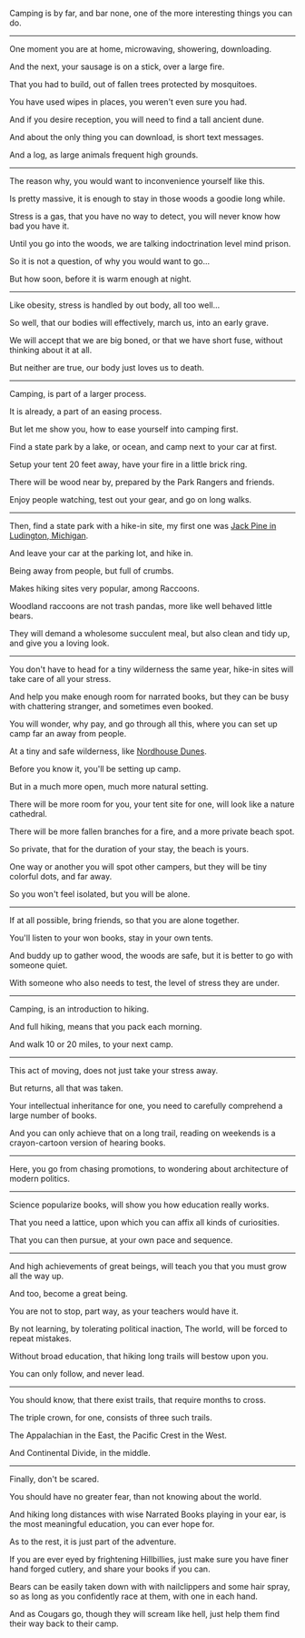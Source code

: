 Camping is by far, and bar none,
one of the more interesting things you can do.

---

One moment you are at home,
microwaving, showering, downloading.

And the next, your sausage is on a stick,
over a large fire.

That you had to build,
out of fallen trees protected by mosquitoes.

You have used wipes in places,
you weren't even sure you had.

And if you desire reception,
you will need to find a tall ancient dune.

And about the only thing you can download,
is short text messages.

And a log,
as large animals frequent high grounds.

---

The reason why,
you would want to inconvenience yourself like this.

Is pretty massive,
it is enough to stay in those woods a goodie long while.

Stress is a gas, that you have no way to detect,
you will never know how bad you have it.

Until you go into the woods,
we are talking indoctrination level mind prison.

So it is not a question,
of why you would want to go...

But how soon,
before it is warm enough at night.

---

Like obesity, stress is handled by out body,
all too well...

So well, that our bodies will effectively,
march us, into an early grave.

We will accept that we are big boned,
or that we have short fuse, without thinking about it at all.

But neither are true,
our body just loves us to death.

---

Camping,
is part of a larger process.

It is already,
a part of an easing process.

But let me show you,
how to ease yourself into camping first.

Find a state park by a lake, or ocean,
and camp next to your car at first.

Setup your tent 20 feet away,
have your fire in a little brick ring.

There will be wood near by,
prepared by the Park Rangers and friends.

Enjoy people watching,
test out your gear, and go on long walks.

---

Then, find a state park with a hike-in site,
my first one was [Jack Pine in Ludington, Michigan][1].

And leave your car at the parking lot,
and hike in.

Being away from people,
but full of crumbs.

Makes hiking sites very popular,
among Raccoons.

Woodland raccoons are not trash pandas,
more like well behaved little bears.

They will demand a wholesome succulent meal,
but also clean and tidy up, and give you a loving look.

---

You don't have to head for a tiny wilderness the same year,
hike-in sites will take care of all your stress.

And help you make enough room for narrated books,
but they can be busy with chattering stranger, and sometimes even booked.

You will wonder, why pay, and go through all this,
where you can set up camp far an away from people.

At a tiny and safe wilderness,
like [Nordhouse Dunes][2].

Before you know it,
you'll be setting up camp.

But in a much more open,
much more natural setting.

There will be more room for you,
your tent site for one, will look like a nature cathedral.

There will be more fallen branches for a fire,
and a more private beach spot.

So private, that for the duration of your stay,
the beach is yours.

One way or another you will spot other campers,
but they will be tiny colorful dots, and far away.

So you won't feel isolated,
but you will be alone.

---

If at all possible,
bring friends, so that you are alone together.

You'll listen to your won books,
stay in your own tents.

And buddy up to gather wood,
the woods are safe, but it is better to go with someone quiet.

With someone who also needs to test,
the level of stress they are under.

---

Camping,
is an introduction to hiking.

And full hiking,
means that you pack each morning.

And walk 10 or 20 miles,
to your next camp.

---

This act of moving,
does not just take your stress away.

But returns,
all that was taken.

Your intellectual inheritance for one,
you need to carefully comprehend a large number of books.

And you can only achieve that on a long trail,
reading on weekends is a crayon-cartoon version of hearing books.

---

Here, you go from chasing promotions,
to wondering about architecture of modern politics.

---

Science popularize books,
will show you how education really works.

That you need a lattice,
upon which you can affix all kinds of curiosities.

That you can then pursue,
at your own pace and sequence.

---

And high achievements of great beings,
will teach you that you must grow all the way up.

And too,
become a great being.

You are not to stop, part way,
as your teachers would have it.

By not learning, by tolerating political inaction,
The world, will be forced to repeat mistakes.

Without broad education,
that hiking long trails will bestow upon you.

You can only follow,
and never lead.

---

You should know, that there exist trails,
that require months to cross.

The triple crown, for one,
consists of three such trails.

The Appalachian in the East,
the Pacific Crest in the West.

And Continental Divide,
in the middle.

---

Finally,
don't be scared.

You should have no greater fear,
than not knowing about the world.

And hiking long distances with wise Narrated Books playing in your ear,
is the most meaningful education, you can ever hope for.

As to the rest,
it is just part of the adventure.

If you are ever eyed by frightening Hillbillies,
just make sure you have finer hand forged cutlery, and share your books if you can.

Bears can be easily taken down with with nailclippers and some hair spray,
so as long as you confidently race at them, with one in each hand.

And as Cougars go, though they will scream like hell,
just help them find their way back to their camp.

[1]: https://www.mymichigantrips.com/wp/jack-pine-hike-in-sites-backpacking-ludington-state-park-mi/
[2]: https://en.wikipedia.org/wiki/Nordhouse_Dunes_Wilderness
